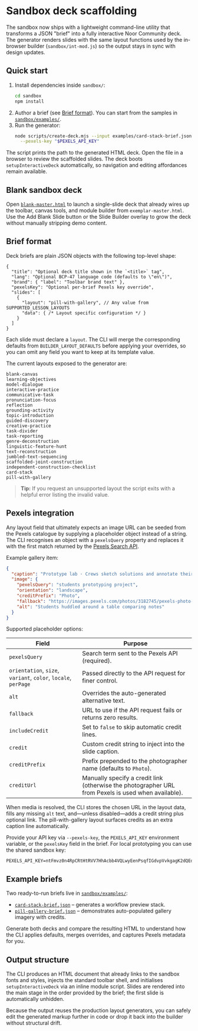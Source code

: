 # Sandbox deck scaffolding

The sandbox now ships with a lightweight command-line utility that transforms a JSON "brief" into a fully interactive Noor Community deck. The generator renders slides with the same layout functions used by the in-browser builder (`sandbox/int-mod.js`) so the output stays in sync with design updates.

## Quick start

1. Install dependencies inside `sandbox/`:
   ```bash
   cd sandbox
   npm install
   ```
2. Author a brief (see [Brief format](#brief-format)). You can start from the samples in [`sandbox/examples/`](./examples/).
3. Run the generator:
   ```bash
   node scripts/create-deck.mjs --input examples/card-stack-brief.json --output decks/card-stack.html \
     --pexels-key "$PEXELS_API_KEY"
   ```

The script prints the path to the generated HTML deck. Open the file in a browser to review the scaffolded slides. The deck boots `setupInteractiveDeck` automatically, so navigation and editing affordances remain available.

## Blank sandbox deck

Open [`blank-master.html`](./blank-master.html) to launch a single-slide deck that already wires up the toolbar, canvas tools, and module builder from `exemplar-master.html`.
Use the Add Blank Slide button or the Slide Builder overlay to grow the deck without manually stripping demo content.

## Brief format

Deck briefs are plain JSON objects with the following top-level shape:

```jsonc
{
  "title": "Optional deck title shown in the `<title>` tag",
  "lang": "Optional BCP-47 language code (defaults to \"en\")",
  "brand": { "label": "Toolbar brand text" },
  "pexelsKey": "Optional per-brief Pexels key override",
  "slides": [
    {
      "layout": "pill-with-gallery", // Any value from SUPPORTED_LESSON_LAYOUTS
      "data": { /* Layout specific configuration */ }
    }
  ]
}
```

Each slide must declare a `layout`. The CLI will merge the corresponding defaults from `BUILDER_LAYOUT_DEFAULTS` before applying your overrides, so you can omit any field you want to keep at its template value.

The current layouts exposed to the generator are:

```
blank-canvas
learning-objectives
model-dialogue
interactive-practice
communicative-task
pronunciation-focus
reflection
grounding-activity
topic-introduction
guided-discovery
creative-practice
task-divider
task-reporting
genre-deconstruction
linguistic-feature-hunt
text-reconstruction
jumbled-text-sequencing
scaffolded-joint-construction
independent-construction-checklist
card-stack
pill-with-gallery
```

> **Tip:** If you request an unsupported layout the script exits with a helpful error listing the invalid value.

## Pexels integration

Any layout field that ultimately expects an image URL can be seeded from the Pexels catalogue by supplying a placeholder object instead of a string. The CLI recognises an object with a `pexelsQuery` property and replaces it with the first match returned by the [Pexels Search API](https://www.pexels.com/api/documentation/#photos-search).

Example gallery item:

```json
{
  "caption": "Prototype lab · Crews sketch solutions and annotate their trade-offs.",
  "image": {
    "pexelsQuery": "students prototyping project",
    "orientation": "landscape",
    "creditPrefix": "Photo",
    "fallback": "https://images.pexels.com/photos/3182745/pexels-photo-3182745.jpeg",
    "alt": "Students huddled around a table comparing notes"
  }
}
```

Supported placeholder options:

| Field | Purpose |
| --- | --- |
| `pexelsQuery` | Search term sent to the Pexels API (required). |
| `orientation`, `size`, `variant`, `color`, `locale`, `perPage` | Passed directly to the API request for finer control. |
| `alt` | Overrides the auto-generated alternative text. |
| `fallback` | URL to use if the API request fails or returns zero results. |
| `includeCredit` | Set to `false` to skip automatic credit lines. |
| `credit` | Custom credit string to inject into the slide caption. |
| `creditPrefix` | Prefix prepended to the photographer name (defaults to `Photo`). |
| `creditUrl` | Manually specify a credit link (otherwise the photographer URL from Pexels is used when available). |

When media is resolved, the CLI stores the chosen URL in the layout data, fills any missing `alt` text, and—unless disabled—adds a credit string plus optional link. The pill-with-gallery layout surfaces credits as an extra caption line automatically.

Provide your API key via `--pexels-key`, the `PEXELS_API_KEY` environment variable, or the `pexelsKey` field in the brief. For local prototyping you can use the shared sandbox key:

```
PEXELS_API_KEY=ntFmvz0n4RpCRtHtRVV7HhAcbb4VQLwyEenPsqfIGdvpVvkgagK2dQEd
```

## Example briefs

Two ready-to-run briefs live in [`sandbox/examples/`](./examples/):

- [`card-stack-brief.json`](./examples/card-stack-brief.json) – generates a workflow preview stack.
- [`pill-gallery-brief.json`](./examples/pill-gallery-brief.json) – demonstrates auto-populated gallery imagery with credits.

Generate both decks and compare the resulting HTML to understand how the CLI applies defaults, merges overrides, and captures Pexels metadata for you.

## Output structure

The CLI produces an HTML document that already links to the sandbox fonts and styles, injects the standard toolbar shell, and initialises `setupInteractiveDeck` via an inline module script. Slides are rendered into the main stage in the order provided by the brief; the first slide is automatically unhidden.

Because the output reuses the production layout generators, you can safely edit the generated markup further in code or drop it back into the builder without structural drift.
